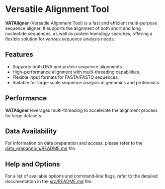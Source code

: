 # Versatile Alignment Tool 

**VATAligner** (Versatile Alignment Tool) is a fast and efficient multi-purpose sequence aligner. It supports the alignment of both short and long nucleotide sequences, as well as protein homology searches, offering a flexible solution for various sequence analysis needs.

## Features
- Supports both DNA and protein sequence alignments.
- High-performance alignment with multi-threading capabilities.
- Flexible input formats for FASTA/FASTQ sequences.
- Suitable for large-scale sequence analysis in genomics and proteomics.

## Performance

**VATAligner** leverages multi-threading to accelerate the alignment process for large datasets. 

## Data Availability

For information on data preparation and access, please refer to the [data_preparation/README.md](data_preparation/README.md) file.

## Help and Options

For a list of available options and command-line flags, refer to the detailed documentation in the [src/README.md](src/README.md) file.
